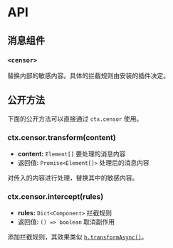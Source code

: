 # API

## 消息组件

### `<censor>`

替换内部的敏感内容。具体的拦截规则由安装的插件决定。

## 公开方法

下面的公开方法可以直接通过 `ctx.censor` 使用。

### ctx.censor.transform(content)

- **content:** `Element[]` 要处理的消息内容
- 返回值: `Promise<Element[]>` 处理后的消息内容

对传入的内容进行处理，替换其中的敏感内容。

### ctx.censor.intercept(rules)

- **rules:** `Dict<Component>` 拦截规则
- 返回值: `() => boolean` 取消副作用

添加拦截规则，其效果类似 [`h.transformAsync()`](https://koishi.chat/api/message/api.html#h-transformasync)。
